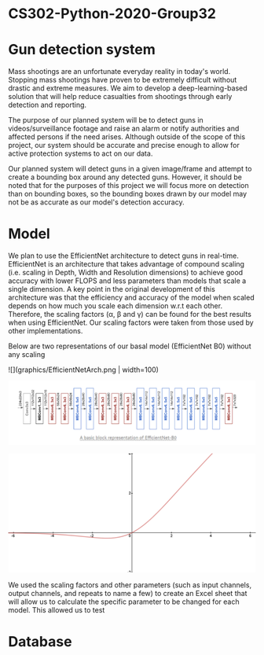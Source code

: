 # CS302-Python-2020-Group32
# Gun detection system

Mass shootings are an unfortunate everyday reality in today's world. Stopping mass shootings have proven to be extremely difficult without drastic and extreme measures. We aim to develop a deep-learning-based solution that will help reduce casualties from shootings through early detection and reporting. 

The purpose of our planned system will be to detect guns in videos/surveillance footage and raise an alarm or notify authorities and affected persons if the need arises. Although outside of the scope of this project, our system should be accurate and precise enough to allow for active protection systems to act on our data.

Our planned system will detect guns in a given image/frame and attempt to create a bounding box around any detected guns. However, it should be noted that for the purposes of this project we will focus more on detection than on bounding boxes, so the bounding boxes drawn by our model may not be as accurate as our model's detection accuracy.

# Model

We plan to use the EfficientNet architecture to detect guns in real-time. EfficientNet is an architecture that takes advantage of compound scaling (i.e. scaling in Depth, Width and Resolution dimensions) to achieve good accuracy with lower FLOPS and less parameters than models that scale a single dimension. A key point in the original development of this architecture was that the efficiency and accuracy of the model when scaled depends on how much you scale each dimension w.r.t each other. Therefore, the scaling factors (α, β and γ) can be found for the best results when using EfficientNet. Our scaling factors were taken from those used by other implementations.

Below are two representations of our basal model (EfficientNet B0) without any scaling

![](graphics/EfficientNetArch.png | width=100)

![](graphics/unknown.jpg)

![](graphics/Swish.png)

We used the scaling factors and other parameters (such as input channels, output channels, and repeats to name a few) to create an Excel sheet that will allow us to calculate the specific parameter to be changed for each model. This allowed us to test

# Database
